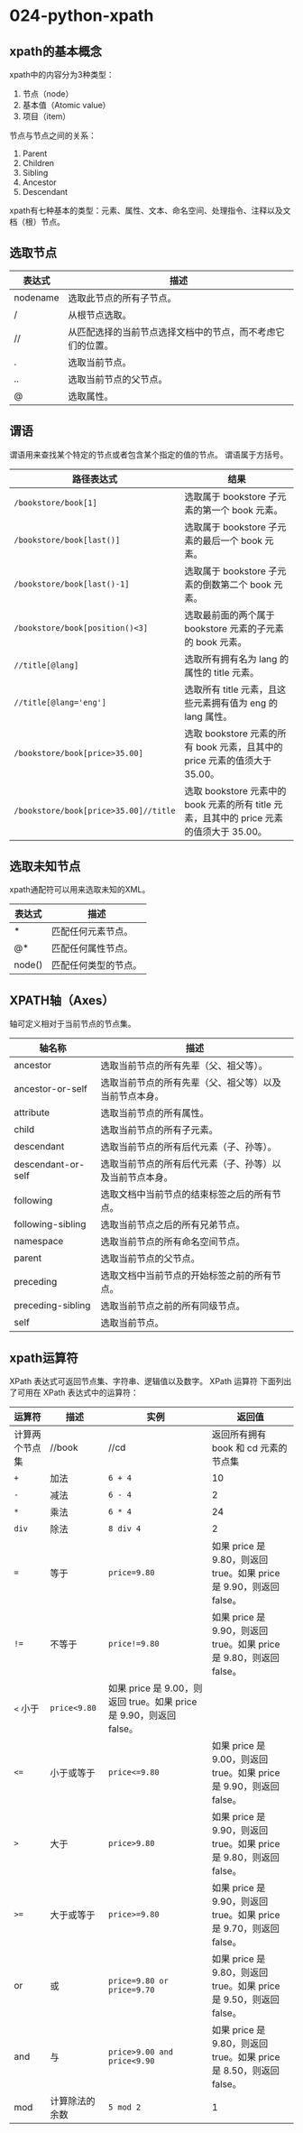 # 024-python-xpath
## xpath的基本概念
xpath中的内容分为3种类型：
1. 节点（node）
2. 基本值（Atomic value）
3. 项目（item）

节点与节点之间的关系：
1. Parent
2. Children
3. Sibling
4. Ancestor
5. Descendant

xpath有七种基本的类型：元素、属性、文本、命名空间、处理指令、注释以及文档（根）节点。

## 选取节点
| 表达式 | 描述 |
| ---- | ---- |
| nodename | 选取此节点的所有子节点。 |
| / | 从根节点选取。 |
| // | 从匹配选择的当前节点选择文档中的节点，而不考虑它们的位置。 |
| .	| 选取当前节点。 |
| .. | 选取当前节点的父节点。 |
| @ | 选取属性。 |

## 谓语
谓语用来查找某个特定的节点或者包含某个指定的值的节点。
谓语属于方括号。

| 路径表达式 | 结果 |
| ---- | ---- |
| `/bookstore/book[1]` | 选取属于 bookstore 子元素的第一个 book 元素。|
| `/bookstore/book[last()]`	| 选取属于 bookstore 子元素的最后一个 book 元素。 |
| `/bookstore/book[last()-1]` | 选取属于 bookstore 子元素的倒数第二个 book 元素。 |
| `/bookstore/book[position()<3]` | 选取最前面的两个属于 bookstore 元素的子元素的 book 元素。 |
| `//title[@lang]` | 选取所有拥有名为 lang 的属性的 title 元素。 |
| `//title[@lang='eng']` | 选取所有 title 元素，且这些元素拥有值为 eng 的 lang 属性。 |
| `/bookstore/book[price>35.00]` | 选取 bookstore 元素的所有 book 元素，且其中的 price 元素的值须大于 35.00。 |
| `/bookstore/book[price>35.00]//title`	| 选取 bookstore 元素中的 book 元素的所有 title 元素，且其中的 price 元素的值须大于 35.00。 |

## 选取未知节点
xpath通配符可以用来选取未知的XML。

| 表达式 | 描述 |
| ---- | ---- |
| * | 匹配任何元素节点。 |
| @* | 匹配任何属性节点。 |
| node() | 匹配任何类型的节点。 |


## XPATH轴（Axes）
轴可定义相对于当前节点的节点集。

| 轴名称 | 描述 |
| ---- | ---- |
| ancestor | 选取当前节点的所有先辈（父、祖父等）。 |
| ancestor-or-self | 选取当前节点的所有先辈（父、祖父等）以及当前节点本身。 |
| attribute | 选取当前节点的所有属性。 |
| child	| 选取当前节点的所有子元素。 |
| descendant | 选取当前节点的所有后代元素（子、孙等）。 |
| descendant-or-self | 选取当前节点的所有后代元素（子、孙等）以及当前节点本身。 |
| following | 选取文档中当前节点的结束标签之后的所有节点。 |
| following-sibling | 选取当前节点之后的所有兄弟节点。 |
| namespace | 选取当前节点的所有命名空间节点。 |
| parent | 选取当前节点的父节点。 |
| preceding | 选取文档中当前节点的开始标签之前的所有节点。 |
| preceding-sibling | 选取当前节点之前的所有同级节点。 |
| self | 选取当前节点。 |

## xpath运算符
XPath 表达式可返回节点集、字符串、逻辑值以及数字。
XPath 运算符
下面列出了可用在 XPath 表达式中的运算符：

| 运算符 | 描述 | 实例 | 返回值 |
| ---- | ---- | ---- | ---- |
| 计算两个节点集 | //book | //cd | 返回所有拥有 book 和 cd 元素的节点集 |
| `+`	| 加法 | `6 + 4` | 10 |
| `-`	| 减法 | `6 - 4` | 2 |
| `*`	| 乘法 | `6 * 4` | 24 |
| `div`	| 除法 | `8 div 4` | 2 |
| `=`	| 等于 | `price=9.80` |	如果 price 是 9.80，则返回 true。如果 price 是 9.90，则返回 false。 |
| `!=` | 不等于 | `price!=9.80` | 如果 price 是 9.90，则返回 true。如果 price 是 9.80，则返回 false。 |
| `<` 小于 | `price<9.80` | 如果 price 是 9.00，则返回 true。如果 price 是 9.90，则返回 false。 |
| `<=` | 小于或等于 | `price<=9.80` | 如果 price 是 9.00，则返回 true。如果 price 是 9.90，则返回 false。 |
| `>` | 大于 | `price>9.80` | 如果 price 是 9.90，则返回 true。如果 price 是 9.80，则返回 false。|
| `>=` | 大于或等于 | `price>=9.80` | 如果 price 是 9.90，则返回 true。如果 price 是 9.70，则返回 false。 |
| or | 或 | `price=9.80 or price=9.70` | 如果 price 是 9.80，则返回 true。如果 price 是 9.50，则返回 false。 |
| and | 与 | `price>9.00 and price<9.90` | 如果 price 是 9.80，则返回 true。如果 price 是 8.50，则返回 false。 |
| mod | 计算除法的余数 | `5 mod 2` | 1 |
